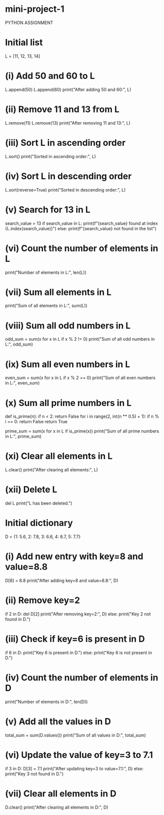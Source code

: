 # mini-project-1
PYTHON ASSIGNMENT
# Initial list
L = [11, 12, 13, 14]

# (i) Add 50 and 60 to L
L.append(50)
L.append(60)
print("After adding 50 and 60:", L)

# (ii) Remove 11 and 13 from L
L.remove(11)
L.remove(13)
print("After removing 11 and 13:", L)

# (iii) Sort L in ascending order
L.sort()
print("Sorted in ascending order:", L)

# (iv) Sort L in descending order
L.sort(reverse=True)
print("Sorted in descending order:", L)

# (v) Search for 13 in L
search_value = 13
if search_value in L:
    print(f"{search_value} found at index {L.index(search_value)}")
else:
    print(f"{search_value} not found in the list")

# (vi) Count the number of elements in L
print("Number of elements in L:", len(L))

# (vii) Sum all elements in L
print("Sum of all elements in L:", sum(L))

# (viii) Sum all odd numbers in L
odd_sum = sum(x for x in L if x % 2 != 0)
print("Sum of all odd numbers in L:", odd_sum)

# (ix) Sum all even numbers in L
even_sum = sum(x for x in L if x % 2 == 0)
print("Sum of all even numbers in L:", even_sum)

# (x) Sum all prime numbers in L
def is_prime(n):
    if n < 2:
        return False
    for i in range(2, int(n ** 0.5) + 1):
        if n % i == 0:
            return False
    return True

prime_sum = sum(x for x in L if is_prime(x))
print("Sum of all prime numbers in L:", prime_sum)

# (xi) Clear all elements in L
L.clear()
print("After clearing all elements:", L)

# (xii) Delete L
del L
print("L has been deleted.")

# Initial dictionary
D = {1: 5.6, 2: 7.8, 3: 6.6, 4: 8.7, 5: 7.7}

# (i) Add new entry with key=8 and value=8.8
D[8] = 8.8
print("After adding key=8 and value=8.8:", D)

# (ii) Remove key=2
if 2 in D:
    del D[2]
    print("After removing key=2:", D)
else:
    print("Key 2 not found in D.")

# (iii) Check if key=6 is present in D
if 6 in D:
    print("Key 6 is present in D.")
else:
    print("Key 6 is not present in D.")

# (iv) Count the number of elements in D
print("Number of elements in D:", len(D))

# (v) Add all the values in D
total_sum = sum(D.values())
print("Sum of all values in D:", total_sum)

# (vi) Update the value of key=3 to 7.1
if 3 in D:
    D[3] = 7.1
    print("After updating key=3 to value=7.1:", D)
else:
    print("Key 3 not found in D.")

# (vii) Clear all elements in D
D.clear()
print("After clearing all elements in D:", D)
